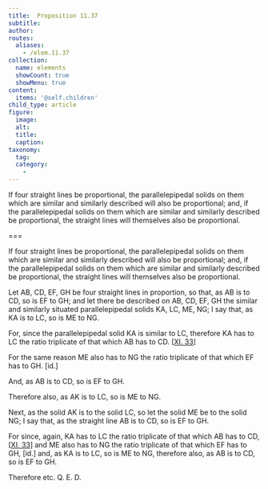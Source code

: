 ```yaml
---
title:  Proposition 11.37
subtitle: 
author:
routes:
  aliases:
    - /elem.11.37
collection:
  name: elements
  showCount: true
  showMenu: true
content:
  items: '@self.children'
child_type: article
figure:
  image:
  alt:
  title:
  caption:
taxonomy:
  tag:
  category:
    - 
---
```


<p><hi rend="ital">If four straight lines be proportional</hi>, <hi rend="ital">the parallelepipedal solids on them which are similar and similarly described will also be proportional; and</hi>, <hi rend="ital">if the parallelepipedal solids on them which are similar and similarly described be proportional</hi>, <hi rend="ital">the straight lines will themselves also be proportional.</hi>
      </p>

===

<p><span class="ital">If four straight lines be proportional</span>, <span class="ital">the parallelepipedal solids on them which are similar and similarly described will also be proportional; and</span>, <span class="ital">if the parallelepipedal solids on them which are similar and similarly described be proportional</span>, <span class="ital">the straight lines will themselves also be proportional.</span>
      </p>

<p>Let <span class="ital">AB</span>, <span class="ital">CD</span>, <span class="ital">EF</span>, <span class="ital">GH</span> be four straight lines in proportion, so that, as <span class="ital">AB</span> is to <span class="ital">CD</span>, so is <span class="ital">EF</span> to <span class="ital">GH</span>; and let there be described on <span class="ital">AB</span>, <span class="ital">CD</span>, <span class="ital">EF</span>, <span class="ital">GH</span> the similar and similarly situated parallelepipedal solids <span class="ital">KA</span>, <span class="ital">LC</span>, <span class="ital">ME</span>, <span class="ital">NG</span>; I say that, as <span class="ital">KA</span> is to <span class="ital">LC</span>, so is <span class="ital">ME</span> to <span class="ital">NG</span>. 
      </p>

<p>For, since the parallelepipedal solid <span class="ital">KA</span> is similar to <span class="ital">LC</span>, therefore <span class="ital">KA</span> has to <span class="ital">LC</span> the ratio triplicate of that which <span class="ital">AB</span> has to <span class="ital">CD</span>. [<a href="/elem.11.33">XI. 33</a>] <pb n="359"/></p>

<p>For the same reason <span class="ital">ME</span> also has to <span class="ital">NG</span> the ratio triplicate of that which <span class="ital">EF</span> has to <span class="ital">GH</span>. [<span class="ital">id</span>.] </p>

<p>And, as <span class="ital">AB</span> is to <span class="ital">CD</span>, so is <span class="ital">EF</span> to <span class="ital">GH</span>. </p>

<p>Therefore also, as <span class="ital">AK</span> is to <span class="ital">LC</span>, so is <span class="ital">ME</span> to <span class="ital">NG</span>. </p>

<p>Next, as the solid <span class="ital">AK</span> is to the solid <span class="ital">LC</span>, so let the solid <span class="ital">ME</span> be to the solid <span class="ital">NG</span>; I say that, as the straight line <span class="ital">AB</span> is to <span class="ital">CD</span>, so is <span class="ital">EF</span> to <span class="ital">GH</span>. </p>

<p>For since, again, <span class="ital">KA</span> has to <span class="ital">LC</span> the ratio triplicate of that which <span class="ital">AB</span> has to <span class="ital">CD</span>, [<a href="/elem.11.33">XI. 33</a>] and <span class="ital">ME</span> also has to <span class="ital">NG</span> the ratio triplicate of that which <span class="ital">EF</span> has to <span class="ital">GH</span>, [<span class="ital">id</span>.] and, as <span class="ital">KA</span> is to <span class="ital">LC</span>, so is <span class="ital">ME</span> to <span class="ital">NG</span>, therefore also, as <span class="ital">AB</span> is to <span class="ital">CD</span>, so is <span class="ital">EF</span> to <span class="ital">GH</span>. </p>

<p>Therefore etc. Q. E. D.</p>
